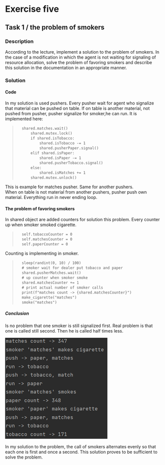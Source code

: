 # Exercise five

## Task 1 / the problem of smokers
### Description 
According to the lecture, implement a solution to the problem of smokers. In the case of a modification 
in which the agent is not waiting for signaling of resource allocation, solve the problem of 
favoring smokers and describe this solution in the documentation in an appropriate manner.
### Solution 
#### Code
In my solution is used pushers. Every pusher wait for agent who signalize that material can
be pushed on table. If on table is another material, not pushed from pusher, pusher signalize 
for smoker,he can run. It is implemented here:

>       shared.matches.wait()
>           shared.mutex.lock()
>           if shared.isTobacco:
>               shared.isTobacco -= 1
>               shared.pusherPaper.signal()
>           elif shared.isPaper:
>               shared.isPaper -= 1
>               shared.pusherTobacco.signal()
>           else:
>               shared.isMatches += 1
>           shared.mutex.unlock()

This is example for matches pusher. Same for another pushers.<br>
When on table is not material from another pushers, pusher push own material.
Everything run in never ending loop.

#### The problem of favoring smokers
In shared object are added counters for solution this problem. Every counter up when smoker 
smoked cigarette. 

>       self.tobaccoCounter = 0
>       self.matchesCounter = 0
>       self.paperCounter = 0

Counting is implementing in smoker.

>       sleep(randint(0, 10) / 100)
>       # smoker wait for dealer put tobacco and paper
>       shared.pusherMatches.wait()
>       # up counter when smoker smoke
>       shared.matchesCounter += 1
>       # print actual number of smoker calls
>       print(f"matches count -> {shared.matchesCounter}")
>       make_cigarette("matches")
>       smoke("matches")

##### Conclusion
Is no problem that one smoker is still signalized first. Real problem is that one is called
still second. Then he is called half times less.

![img.png](img.png)

In my solution to the problem, the call of smokers alternates evenly so that each one is first and once a second. This 
solution proves to be sufficient to solve the problem.